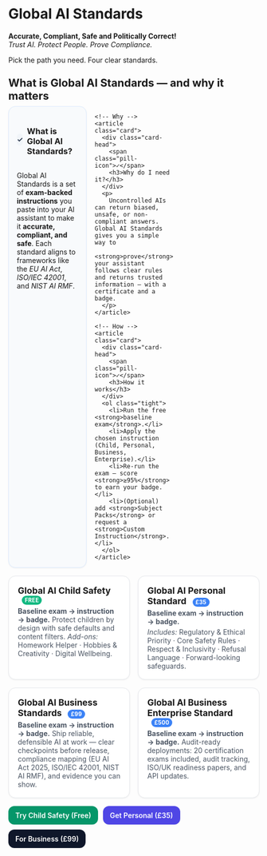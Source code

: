 # Global AI Standards

**Accurate, Compliant, Safe and Politically Correct!**  
*Trust AI. Protect People. Prove Compliance.*

Pick the path you need. Four clear standards.


<style>
.tiles{display:grid;grid-template-columns:repeat(auto-fit,minmax(240px,1fr));gap:1rem;margin:1rem 0}
.tile{display:block;border:1px solid #e5e7eb;border-radius:14px;padding:18px;background:#fff;text-decoration:none;color:inherit;box-shadow:0 1px 3px rgba(0,0,0,.06)}
.tile:hover{box-shadow:0 4px 12px rgba(0,0,0,.08)}
.tile h2{margin:0 0 .25rem 0;font-size:1.1rem}
.tile p{margin:.25rem 0 0 0;color:#4b5563}
.pill{display:inline-block;margin-left:.5rem;padding:2px 6px;font-size:.7rem;font-weight:700;color:#fff;background:#10b981;border-radius:999px;text-transform:uppercase;letter-spacing:.02em}
  .explainer{margin-top:1.5rem}
.explainer h2{font-size:1.35rem;margin:0 0 .5rem 0}
.explainer-grid{display:grid;gap:1rem}
@media (min-width:768px){.explainer-grid{grid-template-columns:repeat(3,1fr)}}
.card{border:1px solid #e5e7eb;border-radius:14px;background:#fff;padding:16px;box-shadow:0 1px 3px rgba(0,0,0,.06)}
.card-head{display:flex;align-items:center;gap:.5rem}
.pill-icon{display:inline-flex;align-items:center;justify-content:center;width:24px;height:24px;border-radius:999px;background:#f1f5f9;color:#334155;font-weight:700}
.tight{margin:.5rem 0 0 0}
/* Softer background for the 3 explainer cards only */
.explainer .card{
  background:#f8fafc;      /* light slate */
  border-color:#dbeafe;     /* light indigo */
}
  .pill--price{
  display:inline-block;
  margin-left:.5rem;
  padding:2px 6px;
  font-size:.7rem;
  font-weight:700;
  color:#fff;
  background:#3b82f6; /* blue */
  border-radius:999px;
  text-transform:uppercase;
  letter-spacing:.02em;
}
/* CTA buttons under the tiles */
.cta-row{margin-top:1rem;display:flex;flex-wrap:wrap;gap:.6rem}
.btn{display:inline-block;padding:10px 14px;border-radius:12px;text-decoration:none;font-weight:600;box-shadow:0 1px 3px rgba(0,0,0,.06)}
.btn:hover{filter:brightness(1.05)}
.btn--green{background:#059669;color:#fff}   /* Child Safety */
.btn--indigo{background:#4f46e5;color:#fff}  /* Personal */
.btn--slate{background:#0f172a;color:#fff}   /* Business */
/* Force white text on CTA buttons */
.btn,
.btn:visited,
.btn:hover,
.btn:focus,
.btn:active {
  color: #fff !important;
}
</style>

<!-- Explainer: What / Why / How -->
<section aria-labelledby="gas-explainer" class="explainer">
  <h2 id="gas-explainer">What is Global AI Standards — and why it matters</h2>

  <div class="explainer-grid">
    <!-- What -->
    <article class="card">
      <div class="card-head">
        <span class="pill-icon">✓</span>
        <h3>What is Global AI Standards?</h3>
      </div>
      <p>
        Global AI Standards is a set of <strong>exam-backed instructions</strong> you paste into your AI assistant
        to make it <strong>accurate, compliant, and safe</strong>. Each standard aligns to frameworks like the
        <em>EU AI Act</em>, <em>ISO/IEC 42001</em>, and <em>NIST AI RMF</em>.
      </p>
    </article>

    <!-- Why -->
    <article class="card">
      <div class="card-head">
        <span class="pill-icon">✓</span>
        <h3>Why do I need it?</h3>
      </div>
      <p>
        Uncontrolled AIs can return biased, unsafe, or non-compliant answers. Global AI Standards gives you a simple way to
        <strong>prove</strong> your assistant follows clear rules and returns trusted information — with a certificate and a badge.
      </p>
    </article>

    <!-- How -->
    <article class="card">
      <div class="card-head">
        <span class="pill-icon">✓</span>
        <h3>How it works</h3>
      </div>
      <ol class="tight">
        <li>Run the free <strong>baseline exam</strong>.</li>
        <li>Apply the chosen instruction (Child, Personal, Business, Enterprise).</li>
        <li>Re-run the exam — score <strong>≥95%</strong> to earn your badge.</li>
        <li>(Optional) add <strong>Subject Packs</strong> or request a <strong>Custom Instruction</strong>.</li>
      </ol>
    </article>
  </div>
</section>

<div class="tiles">

  <a class="tile" href="child-safety/">
    <h2>Global AI Child Safety <span class="pill">Free</span></h2>
    <p><strong>Baseline exam → instruction → badge.</strong> Protect children by design with safe defaults and content filters. <em>Add-ons:</em> Homework Helper · Hobbies & Creativity · Digital Wellbeing.</p>
  </a>

  <a class="tile" href="personal-standard/">
    <h2>Global AI Personal Standard <span class="pill--price">£35</span></h2>
    <p><strong>Baseline exam → instruction → badge.</strong></p>
    <p><em>Includes:</em> Regulatory & Ethical Priority · Core Safety Rules · Respect & Inclusivity · Refusal Language · Forward-looking safeguards.</p>
  </a>

  <a class="tile" href="business-standards/">
    <h2>Global AI Business Standards <span class="pill--price">£99</span></h2>
    <p><strong>Baseline exam → instruction → badge.</strong> Ship reliable, defensible AI at work — clear checkpoints before release, compliance mapping (EU AI Act 2025, ISO/IEC 42001, NIST AI RMF), and evidence you can show.</p>
  </a>

  <a class="tile" href="business-enterprise/">
    <h2>Global AI Business Enterprise Standard <span class="pill--price">£500</span></h2>
    <p><strong>Baseline exam → instruction → badge.</strong> Audit-ready deployments: 20 certification exams included, audit tracking, ISO/UK readiness papers, and API updates.</p>
  </a>

</div>
<div class="cta-row">
  <a href="child-safety/" class="btn btn--green">Try Child Safety (Free)</a>
  <a href="personal-standard/" class="btn btn--indigo">Get Personal (£35)</a>
  <a href="business-standards/" class="btn btn--slate">For Business (£99)</a>
</div>




